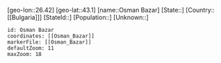 ﻿---
location: [43.1,26.42]
mapzoom: [7,12] 
mapmarker: city 
type: City
tags:
- geo/City


SpocWebEntityId: 33160
isDeleted: false
confidential: public

---
[geo-lon::26.42]
[geo-lat::43.1]
[name::Osman Bazar]
[State::]
[Country::[[Bulgaria]]]
[StateId::]
[Population::]
[Unknown::]


```leaflet
id: Osman Bazar
coordinates: [[Osman_Bazar]]
markerFile: [[Osman_Bazar]]
defaultZoom: 11 
maxZoom: 18
```
